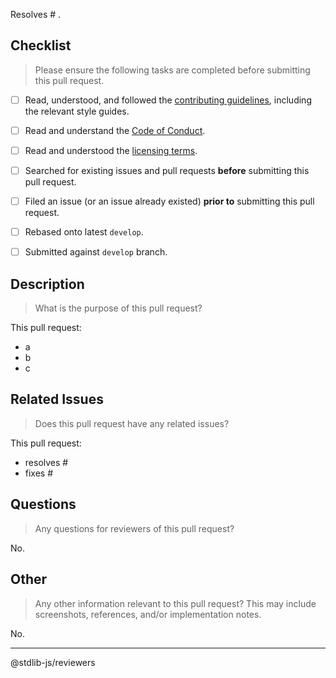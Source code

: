 Resolves # .

<!--lint disable first-heading-level-->

## Checklist

> Please ensure the following tasks are completed before submitting this pull request.

* [ ] Read, understood, and followed the [contributing guidelines][contributing], including the relevant style guides.
* [ ] Read and understand the [Code of Conduct][code-of-conduct].
* [ ] Read and understood the [licensing terms][license].
* [ ] Searched for existing issues and pull requests __before__ submitting this pull request.
* [ ] Filed an issue (or an issue already existed) __prior to__ submitting this pull request.
* [ ] Rebased onto latest `develop`.
* [ ] Submitted against `develop` branch.


## Description

> What is the purpose of this pull request?

This pull request:

* a
* b
* c


## Related Issues

> Does this pull request have any related issues?

This pull request:

* resolves #
* fixes #


## Questions

> Any questions for reviewers of this pull request?

No.


## Other

> Any other information relevant to this pull request? This may include screenshots, references, and/or implementation notes.

No.


---

@stdlib-js/reviewers


<!-- <links> -->

[contributing]: https://github.com/stdlib-js/stdlib/blob/develop/CONTRIBUTING.md
[code-of-conduct]: https://github.com/stdlib-js/stdlib/blob/develop/CODE_OF_CONDUCT.md
[license]: https://github.com/stdlib-js/stdlib/blob/develop/LICENSE

<!-- </links> -->
